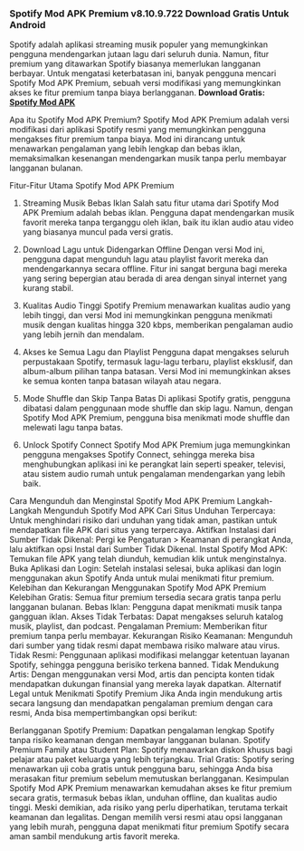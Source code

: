 ### Spotify Mod APK Premium v8.10.9.722 Download Gratis Untuk Android

Spotify adalah aplikasi streaming musik populer yang memungkinkan pengguna mendengarkan jutaan lagu dari seluruh dunia. Namun, fitur premium yang ditawarkan Spotify biasanya memerlukan langganan berbayar. Untuk mengatasi keterbatasan ini, banyak pengguna mencari Spotify Mod APK Premium, sebuah versi modifikasi yang memungkinkan akses ke fitur premium tanpa biaya berlangganan.
**Download Gratis: [Spotify Mod APK](https://bit.ly/spotify-gamemodfree)**

Apa itu Spotify Mod APK Premium?
Spotify Mod APK Premium adalah versi modifikasi dari aplikasi Spotify resmi yang memungkinkan pengguna mengakses fitur premium tanpa biaya. Mod ini dirancang untuk menawarkan pengalaman yang lebih lengkap dan bebas iklan, memaksimalkan kesenangan mendengarkan musik tanpa perlu membayar langganan bulanan.

Fitur-Fitur Utama Spotify Mod APK Premium
1. Streaming Musik Bebas Iklan
Salah satu fitur utama dari Spotify Mod APK Premium adalah bebas iklan. Pengguna dapat mendengarkan musik favorit mereka tanpa terganggu oleh iklan, baik itu iklan audio atau video yang biasanya muncul pada versi gratis.

2. Download Lagu untuk Didengarkan Offline
Dengan versi Mod ini, pengguna dapat mengunduh lagu atau playlist favorit mereka dan mendengarkannya secara offline. Fitur ini sangat berguna bagi mereka yang sering bepergian atau berada di area dengan sinyal internet yang kurang stabil.

3. Kualitas Audio Tinggi
Spotify Premium menawarkan kualitas audio yang lebih tinggi, dan versi Mod ini memungkinkan pengguna menikmati musik dengan kualitas hingga 320 kbps, memberikan pengalaman audio yang lebih jernih dan mendalam.

4. Akses ke Semua Lagu dan Playlist
Pengguna dapat mengakses seluruh perpustakaan Spotify, termasuk lagu-lagu terbaru, playlist eksklusif, dan album-album pilihan tanpa batasan. Versi Mod ini memungkinkan akses ke semua konten tanpa batasan wilayah atau negara.

5. Mode Shuffle dan Skip Tanpa Batas
Di aplikasi Spotify gratis, pengguna dibatasi dalam penggunaan mode shuffle dan skip lagu. Namun, dengan Spotify Mod APK Premium, pengguna bisa menikmati mode shuffle dan melewati lagu tanpa batas.

6. Unlock Spotify Connect
Spotify Mod APK Premium juga memungkinkan pengguna mengakses Spotify Connect, sehingga mereka bisa menghubungkan aplikasi ini ke perangkat lain seperti speaker, televisi, atau sistem audio rumah untuk pengalaman mendengarkan yang lebih baik.

Cara Mengunduh dan Menginstal Spotify Mod APK Premium
Langkah-Langkah Mengunduh Spotify Mod APK
Cari Situs Unduhan Terpercaya: Untuk menghindari risiko dari unduhan yang tidak aman, pastikan untuk mendapatkan file APK dari situs yang terpercaya.
Aktifkan Instalasi dari Sumber Tidak Dikenal: Pergi ke Pengaturan > Keamanan di perangkat Anda, lalu aktifkan opsi Instal dari Sumber Tidak Dikenal.
Instal Spotify Mod APK: Temukan file APK yang telah diunduh, kemudian klik untuk menginstalnya.
Buka Aplikasi dan Login: Setelah instalasi selesai, buka aplikasi dan login menggunakan akun Spotify Anda untuk mulai menikmati fitur premium.
Kelebihan dan Kekurangan Menggunakan Spotify Mod APK Premium
Kelebihan
Gratis: Semua fitur premium tersedia secara gratis tanpa perlu langganan bulanan.
Bebas Iklan: Pengguna dapat menikmati musik tanpa gangguan iklan.
Akses Tidak Terbatas: Dapat mengakses seluruh katalog musik, playlist, dan podcast.
Pengalaman Premium: Memberikan fitur premium tanpa perlu membayar.
Kekurangan
Risiko Keamanan: Mengunduh dari sumber yang tidak resmi dapat membawa risiko malware atau virus.
Tidak Resmi: Penggunaan aplikasi modifikasi melanggar ketentuan layanan Spotify, sehingga pengguna berisiko terkena banned.
Tidak Mendukung Artis: Dengan menggunakan versi Mod, artis dan pencipta konten tidak mendapatkan dukungan finansial yang mereka layak dapatkan.
Alternatif Legal untuk Menikmati Spotify Premium
Jika Anda ingin mendukung artis secara langsung dan mendapatkan pengalaman premium dengan cara resmi, Anda bisa mempertimbangkan opsi berikut:

Berlangganan Spotify Premium: Dapatkan pengalaman lengkap Spotify tanpa risiko keamanan dengan membayar langganan bulanan.
Spotify Premium Family atau Student Plan: Spotify menawarkan diskon khusus bagi pelajar atau paket keluarga yang lebih terjangkau.
Trial Gratis: Spotify sering menawarkan uji coba gratis untuk pengguna baru, sehingga Anda bisa merasakan fitur premium sebelum memutuskan berlangganan.
Kesimpulan
Spotify Mod APK Premium menawarkan kemudahan akses ke fitur premium secara gratis, termasuk bebas iklan, unduhan offline, dan kualitas audio tinggi. Meski demikian, ada risiko yang perlu diperhatikan, terutama terkait keamanan dan legalitas. Dengan memilih versi resmi atau opsi langganan yang lebih murah, pengguna dapat menikmati fitur premium Spotify secara aman sambil mendukung artis favorit mereka.
